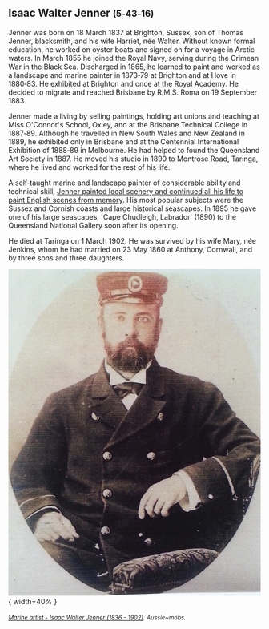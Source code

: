 
## Isaac Walter Jenner <small>(5‑43‑16)</small>

<!-- TODO  Walter Isaac Jenner in Extraordinary Stories -->

Jenner was born on 18 March 1837 at Brighton, Sussex, son of Thomas Jenner, blacksmith, and his wife Harriet, née Walter. Without known formal education, he worked on oyster boats and signed on for a voyage in Arctic waters. In March 1855 he joined the Royal Navy, serving during the Crimean War in the Black Sea. Discharged in 1865, he learned to paint and worked as a landscape and marine painter in 1873‑79 at Brighton and at Hove in 1880‑83. He exhibited at Brighton and once at the Royal Academy. He decided to migrate and reached Brisbane by R.M.S. Roma on 19 September 1883.

Jenner made a living by selling paintings, holding art unions and teaching at Miss O'Connor's School, Oxley, and at the Brisbane Technical College in 1887‑89. Although he travelled in New South Wales and New Zealand in 1889, he exhibited only in Brisbane and at the Centennial International Exhibition of 1888‑89 in Melbourne. He had helped to found the Queensland Art Society in 1887. He moved his studio in 1890 to Montrose Road, Taringa, where he lived and worked for the rest of his life.

A self‑taught marine and landscape painter of considerable ability and technical skill, [Jenner painted local scenery and continued all his life to paint English scenes from memory](https://collection.qagoma.qld.gov.au/creators/jenner-isaac-walter). His most popular subjects were the Sussex and Cornish coasts and large historical seascapes. In 1895 he gave one of his large seascapes, 'Cape Chudleigh, Labrador' (1890) to the Queensland National Gallery soon after its opening.

He died at Taringa on 1 March 1902. He was survived by his wife Mary, née Jenkins, whom he had married on 23 May 1860 at Anthony, Cornwall, and by three sons and three daughters.


![Marine artist - Isaac Walter Jenner (1836 - 1902)](../assets/isaac-walter-jenner-marine-artist.jpg){ width=40% }

*<small>[Marine artist - Isaac Walter Jenner (1836 - 1902)](https://www.flickr.com/photos/hwmobs/24099076204/in/photolist-kkpHXP-khd4co-khb8iH-khbbhi-khcYKs-khaDfk-baDQKF-baD5JF-khaART-khd1Ku-khayuP-kkpnLZ-baDu2X-baDRpk-aTc7yZ-DF4G8V-CHy4KS-b9t9ft-RovtrX-CHEVka-271vxfL-kzKg7S-CGVjTN-2kU37nf-RjMAkL-oxDp7D-kzHcNR-aZ89Vk-kzKe17-kkskCo-aTbPoM-onUteY-Qh2j5i-kh8SU6-kzHdiP-qASfYq-2bby845). Aussie~mobs.</small>*

<!-- Kym Hyson suggests this story was contributed by Frances Pavlu. This is in The Artists walk which has no such attribution. Relates to discussion about attribution of prior work.   -->
